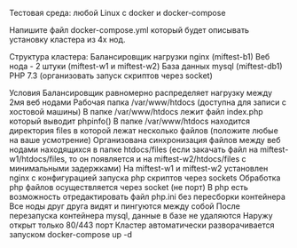 Тестовая среда: любой Linux с docker и docker-compose

Напишите файл docker-compose.yml который будет описывать установку кластера из 4х нод. 

Структура кластера:
Балансировщик нагрузки nginx (miftest-b1)
Веб нода - 2 штуки (miftest-w1 и miftest-w2)
База данных mysql (miftest-db1)
PHP 7.3 (организовать запуск скриптов через socket)

Условия
Балансировщик равномерно распределяет нагрузку между 2мя веб нодами
Рабочая папка /var/www/htdocs (доступна для записи с хостовой машины)
В папке /var/www/htdocs лежит файл index.php который выводит phpinfo()
В папке /var/www/htdocs находится директория files в которой лежат несколько файлов (положите любые на ваше усмотрение)
Организована синхронизация файлов между веб нодами находящихся в папке htdocs/files (если закачать файл на miftest-w1/htdocs/files, то он появляется и на  miftest-w2/htdocs/files с минимальными задержками)
На miftest-w1 и miftest-w2 установлен nginx с конфигурацией запуска php скриптов через sockets
Обработка php файлов осуществляется через socket (не порт)
В php есть возможность отредактировать файл php.ini без пересборки контейнера
Все ноды друг друга видят и пингуются между собой
После перезапуска контейнера mysql, данные в базе не удаляются
Наружу открыт только 80/443 порт
Кластер автоматически разворачивается запуском docker-compose up -d
